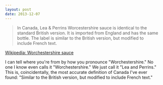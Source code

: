 ```yaml
---
layout: post
date: 2013-12-07
---
```


>In Canada, Lea & Perrins Worcestershire sauce is identical to the standard British version. It is imported from England and has the same bottle. The label is similar to the British version, but modified to include French text. 

[Wikipedia: Worchestershire sauce](https://en.wikipedia.org/wiki/Worcestershire_sauce) 

I can tell where you're from by how you pronounce "Worchestershire." No one I know even calls it "Worchestershire." We just call it "Lea and Perrins." This is, coincidentally, the most accurate definition of Canada I've ever found: "Similar to the British version, but modified to include French text." 
